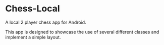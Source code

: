 # Chess-Local
A local 2 player chess app for Android.

This app is designed to showcase the use of several different classes and implement a simple layout.
